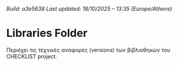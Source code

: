 *Build: a3e5638*
*Last updated: 18/10/2025 – 13:35 (Europe/Athens)*
# Libraries Folder  
Περιέχει τις τεχνικές αναφορές (versions) των βιβλιοθηκών του CHECKLIST project.
